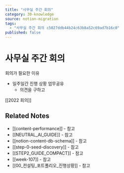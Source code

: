 ```yaml
---
title: "사무실 주간 회의"
category: 30-knowledge
source: notion-migration
tags:
  - "사무실 주간 회의 c5027ddb44b24c63b8a52c69ad7b16c0"
published: false
---
```


# 사무실 주간 회의

회의가 필요한 이유

* 일주일간 진행 상황 업무공유
  * 의견을 구하고

[[2022 회의]]

## Related Notes
- [[content-performance]] - 참고
- [[NEUTRAL_AI_GUIDE]] - 참고
- [[notion-content-db-schema]] - 참고
- [[step-0-seed-discovery]] - 참고
- [[STEP2_GUIDE_COMPACT]] - 참고
- [[week-107]] - 참고
- [[00_컨설팅_포트폴리오_진행상황]] - 참고
